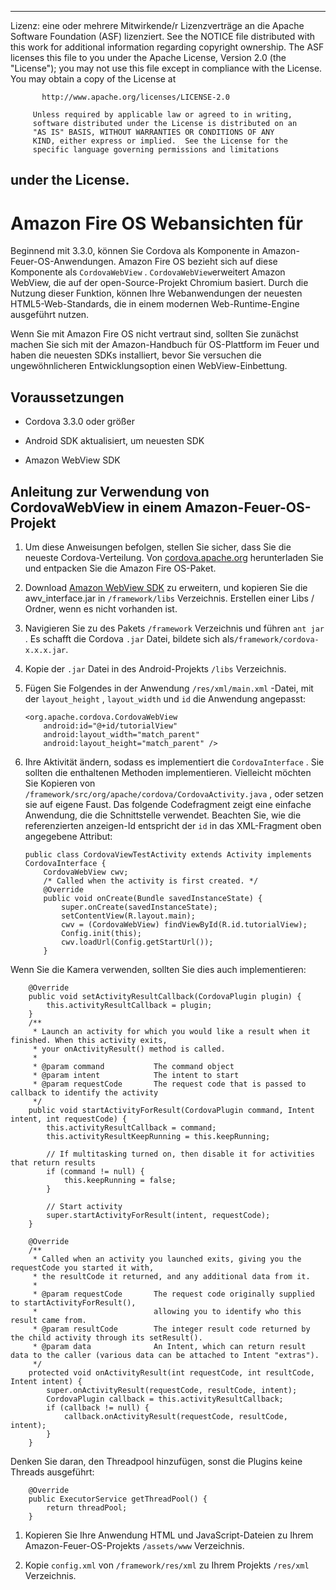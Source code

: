 * * *

Lizenz: eine oder mehrere Mitwirkende/r Lizenzverträge an die Apache Software Foundation (ASF) lizenziert. See the NOTICE file distributed with this work for additional information regarding copyright ownership. The ASF licenses this file to you under the Apache License, Version 2.0 (the "License"); you may not use this file except in compliance with the License. You may obtain a copy of the License at

           http://www.apache.org/licenses/LICENSE-2.0
    
         Unless required by applicable law or agreed to in writing,
         software distributed under the License is distributed on an
         "AS IS" BASIS, WITHOUT WARRANTIES OR CONDITIONS OF ANY
         KIND, either express or implied.  See the License for the
         specific language governing permissions and limitations
    

## under the License.

# Amazon Fire OS Webansichten für

Beginnend mit 3.3.0, können Sie Cordova als Komponente in Amazon-Feuer-OS-Anwendungen. Amazon Fire OS bezieht sich auf diese Komponente als `CordovaWebView` . `CordovaWebView`erweitert Amazon WebView, die auf der open-Source-Projekt Chromium basiert. Durch die Nutzung dieser Funktion, können Ihre Webanwendungen der neuesten HTML5-Web-Standards, die in einem modernen Web-Runtime-Engine ausgeführt nutzen.

Wenn Sie mit Amazon Fire OS nicht vertraut sind, sollten Sie zunächst machen Sie sich mit der Amazon-Handbuch für OS-Plattform im Feuer und haben die neuesten SDKs installiert, bevor Sie versuchen die ungewöhnlicheren Entwicklungsoption einen WebView-Einbettung.

## Voraussetzungen

*   Cordova 3.3.0 oder größer

*   Android SDK aktualisiert, um neuesten SDK

*   Amazon WebView SDK

## Anleitung zur Verwendung von CordovaWebView in einem Amazon-Feuer-OS-Projekt

1.  Um diese Anweisungen befolgen, stellen Sie sicher, dass Sie die neueste Cordova-Verteilung. Von [cordova.apache.org][1] herunterladen Sie und entpacken Sie die Amazon Fire OS-Paket.

2.  Download [Amazon WebView SDK][2] zu erweitern, und kopieren Sie die awv_interface.jar in `/framework/libs` Verzeichnis. Erstellen einer Libs / Ordner, wenn es nicht vorhanden ist.

3.  Navigieren Sie zu des Pakets `/framework` Verzeichnis und führen `ant jar` . Es schafft die Cordova `.jar` Datei, bildete sich als`/framework/cordova-x.x.x.jar`.

4.  Kopie der `.jar` Datei in des Android-Projekts `/libs` Verzeichnis.

5.  Fügen Sie Folgendes in der Anwendung `/res/xml/main.xml` -Datei, mit der `layout_height` , `layout_width` und `id` die Anwendung angepasst:
    
        <org.apache.cordova.CordovaWebView
            android:id="@+id/tutorialView"
            android:layout_width="match_parent"
            android:layout_height="match_parent" />
        

6.  Ihre Aktivität ändern, sodass es implementiert die `CordovaInterface` . Sie sollten die enthaltenen Methoden implementieren. Vielleicht möchten Sie Kopieren von `/framework/src/org/apache/cordova/CordovaActivity.java` , oder setzen sie auf eigene Faust. Das folgende Codefragment zeigt eine einfache Anwendung, die die Schnittstelle verwendet. Beachten Sie, wie die referenzierten anzeigen-Id entspricht der `id` in das XML-Fragment oben angegebene Attribut:
    
        public class CordovaViewTestActivity extends Activity implements CordovaInterface {
            CordovaWebView cwv;
            /* Called when the activity is first created. */
            @Override
            public void onCreate(Bundle savedInstanceState) {
                super.onCreate(savedInstanceState);
                setContentView(R.layout.main);
                cwv = (CordovaWebView) findViewById(R.id.tutorialView);
                Config.init(this);
                cwv.loadUrl(Config.getStartUrl());
            }
        

 [1]: http://cordova.apache.org
 [2]: https://developer.amazon.com/sdk/fire/IntegratingAWV.html#installawv

Wenn Sie die Kamera verwenden, sollten Sie dies auch implementieren:

        @Override
        public void setActivityResultCallback(CordovaPlugin plugin) {
            this.activityResultCallback = plugin;
        }
        /**
         * Launch an activity for which you would like a result when it finished. When this activity exits,
         * your onActivityResult() method is called.
         *
         * @param command           The command object
         * @param intent            The intent to start
         * @param requestCode       The request code that is passed to callback to identify the activity
         */
        public void startActivityForResult(CordovaPlugin command, Intent intent, int requestCode) {
            this.activityResultCallback = command;
            this.activityResultKeepRunning = this.keepRunning;
    
            // If multitasking turned on, then disable it for activities that return results
            if (command != null) {
                this.keepRunning = false;
            }
    
            // Start activity
            super.startActivityForResult(intent, requestCode);
        }
    
        @Override
        /**
         * Called when an activity you launched exits, giving you the requestCode you started it with,
         * the resultCode it returned, and any additional data from it.
         *
         * @param requestCode       The request code originally supplied to startActivityForResult(),
         *                          allowing you to identify who this result came from.
         * @param resultCode        The integer result code returned by the child activity through its setResult().
         * @param data              An Intent, which can return result data to the caller (various data can be attached to Intent "extras").
         */
        protected void onActivityResult(int requestCode, int resultCode, Intent intent) {
            super.onActivityResult(requestCode, resultCode, intent);
            CordovaPlugin callback = this.activityResultCallback;
            if (callback != null) {
                callback.onActivityResult(requestCode, resultCode, intent);
            }
        }
    

Denken Sie daran, den Threadpool hinzufügen, sonst die Plugins keine Threads ausgeführt:

        @Override
        public ExecutorService getThreadPool() {
            return threadPool;
        }
    

1.  Kopieren Sie Ihre Anwendung HTML und JavaScript-Dateien zu Ihrem Amazon-Feuer-OS-Projekts `/assets/www` Verzeichnis.

2.  Kopie `config.xml` von `/framework/res/xml` zu Ihrem Projekts `/res/xml` Verzeichnis.